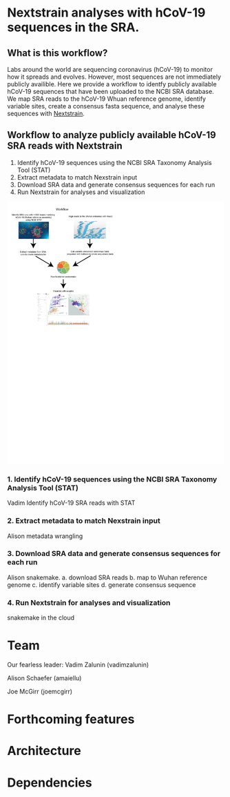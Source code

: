 # Nextstrain analyses with hCoV-19 sequences in the SRA.

## What is this workflow?
Labs around the world are sequencing coronavirus (hCoV-19) to monitor how it spreads and evolves. However, most sequences are not immediately publicly availible. Here we provide a workflow to identfy publicly available hCoV-19 sequences that have been uploaded to the NCBI SRA database. We map SRA reads to the hCoV-19 Whuan reference genome, identify variable sites, create a consensus fasta sequence, and analyse these sequences with [Nextstrain](https://github.com/nextstrain/ncov).

## Workflow to analyze publicly available hCoV-19 SRA reads with Nextstrain
1. Identify hCoV-19 sequences using the NCBI SRA Taxonomy Analysis Tool (STAT) 
2. Extract metadata to match Nexstrain input
3. Download SRA data and generate consensus sequences for each run
4. Run Nextstrain for analyses and visualization


![alt text](https://github.com/NCBI-Codeathons/Automating-tools-to-search-and-analyze-large-genome-sequence-repositories/blob/master/workflow_photo.png "Logo Title Text 1")


### 1. Identify hCoV-19 sequences using the NCBI SRA Taxonomy Analysis Tool (STAT)
Vadim Identify hCoV-19 SRA reads with STAT
### 2. Extract metadata to match Nexstrain input
Alison metadata wrangling
### 3. Download SRA data and generate consensus sequences for each run
Alison snakemake. 
a. download SRA reads
b. map to Wuhan reference genome
c. identify variable sites
d. generate consensus sequence
### 4. Run Nextstrain for analyses and visualization
snakemake in the cloud

# Team
Our fearless leader: Vadim Zalunin (vadimzalunin)

Alison Schaefer (amaiellu)

Joe McGirr (joemcgirr)

# Forthcoming features

# Architecture

# Dependencies
